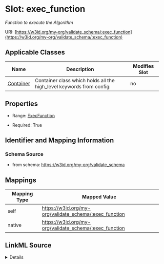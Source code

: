 

# Slot: exec_function


_Function to execute the Algorithm_





URI: [https://w3id.org/my-org/validate_schema/:exec_function](https://w3id.org/my-org/validate_schema/:exec_function)



<!-- no inheritance hierarchy -->





## Applicable Classes

| Name | Description | Modifies Slot |
| --- | --- | --- |
| [Container](Container.md) | Container class which holds all the high_level keywords from config |  no  |







## Properties

* Range: [ExecFunction](ExecFunction.md)

* Required: True





## Identifier and Mapping Information







### Schema Source


* from schema: https://w3id.org/my-org/validate_schema




## Mappings

| Mapping Type | Mapped Value |
| ---  | ---  |
| self | https://w3id.org/my-org/validate_schema/:exec_function |
| native | https://w3id.org/my-org/validate_schema/:exec_function |




## LinkML Source

<details>
```yaml
name: exec_function
description: Function to execute the Algorithm
from_schema: https://w3id.org/my-org/validate_schema
rank: 1000
alias: exec_function
domain_of:
- Container
range: ExecFunction
required: true

```
</details>